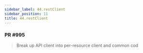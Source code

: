 ```yaml
---
sidebar_label: 44.restClient
sidebar_position: 11
title: 44.restClient
---
```



### PR #995
> Break up API client into per-resource client and common cod
